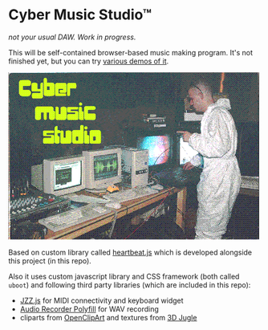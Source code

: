 # Cyber Music Studio™

*not your usual DAW. Work in progress.*

This will be self-contained browser-based music making program. It's not finished yet, but you can try [various demos of it](https://severak.github.io/cyber-music-studio/).

![](img/preview.png)

Based on custom library called [heartbeat.js](js/heartbeat.md) which is developed alongside this project (in this repo).

Also it uses custom javascript library and CSS framework (both called `uboot`) and following third party libraries (which are included in this repo): 

- [JZZ.js](https://github.com/jazz-soft/JZZ) for MIDI connectivity and keyboard widget
- [Audio Recorder Polyfill](https://github.com/ai/audio-recorder-polyfill) for WAV recording
- cliparts from [OpenClipArt](https://openclipart.org/) and textures from [3D Jugle](https://3djungle.net/textures/)
